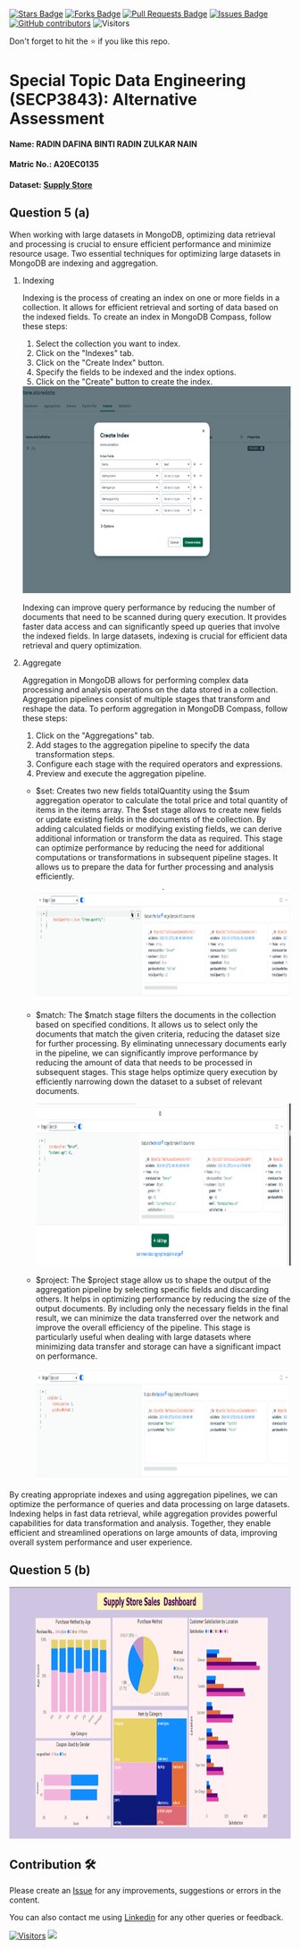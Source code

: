 <a href="https://github.com/drshahizan/SECP3843/stargazers"><img src="https://img.shields.io/github/stars/drshahizan/SECP3843" alt="Stars Badge"/></a>
<a href="https://github.com/drshahizan/SECP3843/network/members"><img src="https://img.shields.io/github/forks/drshahizan/SECP3843" alt="Forks Badge"/></a>
<a href="https://github.com/drshahizan/SECP3843/pulls"><img src="https://img.shields.io/github/issues-pr/drshahizan/SECP3843" alt="Pull Requests Badge"/></a>
<a href="https://github.com/drshahizan/SECP3843/issues"><img src="https://img.shields.io/github/issues/drshahizan/SECP3843" alt="Issues Badge"/></a>
<a href="https://github.com/drshahizan/SECP3843/graphs/contributors"><img alt="GitHub contributors" src="https://img.shields.io/github/contributors/drshahizan/SECP3843?color=2b9348"></a>
![Visitors](https://api.visitorbadge.io/api/visitors?path=https%3A%2F%2Fgithub.com%2Fdrshahizan%2FSECP3843&labelColor=%23d9e3f0&countColor=%23697689&style=flat)


Don't forget to hit the :star: if you like this repo.

# Special Topic Data Engineering (SECP3843): Alternative Assessment

#### Name: RADIN DAFINA BINTI RADIN ZULKAR NAIN
#### Matric No.: A20EC0135
#### Dataset: [Supply Store](https://github.com/drshahizan/dataset/tree/main/mongodb/01-sales)

## Question 5 (a)

When working with large datasets in MongoDB, optimizing data retrieval and processing is crucial to ensure efficient performance and minimize resource usage. Two essential techniques for optimizing large datasets in MongoDB are indexing and aggregation.

1. Indexing
   
   Indexing is the process of creating an index on one or more fields in a collection. It allows for efficient retrieval and sorting of data based on the indexed fields. To create an index in MongoDB Compass,     follow these steps:
   
   1. Select the collection you want to index.
   2. Click on the "Indexes" tab.
   3. Click on the "Create Index" button.
   4. Specify the fields to be indexed and the index options.
   5. Click on the "Create" button to create the index.
      
   <div align="center"><img src="files/images/create-index.png" height="370px" /></div>
   
   Indexing can improve query performance by reducing the number of documents that need to be scanned during query execution. It provides faster data access and can significantly speed up queries that involve the indexed fields. In large datasets, indexing is crucial for efficient data retrieval and query optimization.
   
3. Aggregate
   
   Aggregation in MongoDB allows for performing complex data processing and analysis operations on the data stored in a collection. Aggregation pipelines consist of multiple stages that transform and reshape the data. To perform aggregation in MongoDB Compass, follow these steps:
   
   1. Click on the "Aggregations" tab.
   2. Add stages to the aggregation pipeline to specify the data transformation steps.
   3. Configure each stage with the required operators and expressions.
   4. Preview and execute the aggregation pipeline.
   
   - $set: Creates two new fields totalQuantity using the $sum aggregation operator to calculate the total price and total quantity of items in the items array.
     The $set stage allows to create new fields or update existing fields in the documents of the collection. By adding calculated fields or modifying existing fields, we can derive additional information or transform the data as required. This stage can optimize performance by reducing the need for additional computations or transformations in subsequent pipeline stages. It allows us to prepare the data for further processing and analysis efficiently.
     
      <div align="center"><img src="files/images/set.png" height="200px" /></div>
      
   - $match: The $match stage filters the documents in the collection based on specified conditions.
     It allows us to select only the documents that match the given criteria, reducing the dataset size for further processing. By eliminating unnecessary documents early in the pipeline, we can significantly improve performance by reducing the amount of data that needs to be processed in subsequent stages. This stage helps optimize query execution by efficiently narrowing down the dataset to a subset of relevant documents.
     
      <div align="center"><img src="files/images/match.png" height="290px" /></div>
      
   - $project: The $project stage allow us to shape the output of the aggregation pipeline by selecting specific fields and discarding others.
     It helps in optimizing performance by reducing the size of the output documents. By including only the necessary fields in the final result, we can minimize the data transferred over the network and improve the overall efficiency of the pipeline. This stage is particularly useful when dealing with large datasets where minimizing data transfer and storage can have a significant impact on performance.
     
      <div align="center"><img src="files/images/project.png" height="200px" /></div>
      
By creating appropriate indexes and using aggregation pipelines, we can optimize the performance of queries and data processing on large datasets. Indexing helps in fast data retrieval, while aggregation provides powerful capabilities for data transformation and analysis. Together, they enable efficient and streamlined operations on large amounts of data, improving overall system performance and user experience.

## Question 5 (b)

<div align="center">
  <a href="https://app.powerbi.com/viewr=eyJrIjoiMmU4NmZhYjItMWI1NC00MzA1LTlhY2QtNDg0ZWY1MjE5MTE4IiwidCI6IjBlMGRiMmFkLWM0MTYtNDdjNy04OGVjLWNlYWM0ZWU3Njc2NyIsImMiOjEwfQ%3D%3D">
  <img src="files/images/dashboard.png" height="450px" />
  </a>
</div>

## Contribution 🛠️
Please create an [Issue](https://github.com/drshahizan/special-topic-data-engineering/issues) for any improvements, suggestions or errors in the content.

You can also contact me using [Linkedin](https://www.linkedin.com/in/drshahizan/) for any other queries or feedback.

[![Visitors](https://api.visitorbadge.io/api/visitors?path=https%3A%2F%2Fgithub.com%2Fdrshahizan&labelColor=%23697689&countColor=%23555555&style=plastic)](https://visitorbadge.io/status?path=https%3A%2F%2Fgithub.com%2Fdrshahizan)
![](https://hit.yhype.me/github/profile?user_id=81284918)





